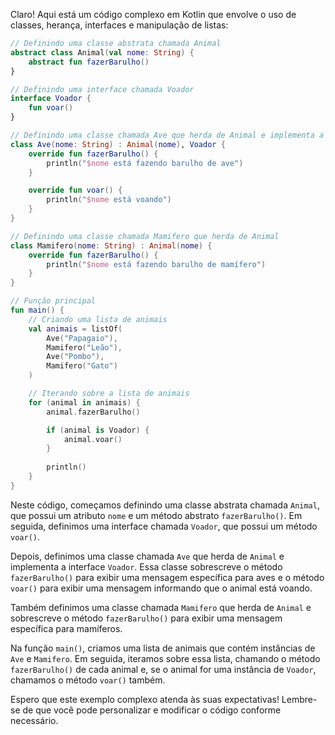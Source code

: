 Claro! Aqui está um código complexo em Kotlin que envolve o uso de classes, herança, interfaces e manipulação de listas:

```kotlin
// Definindo uma classe abstrata chamada Animal
abstract class Animal(val nome: String) {
    abstract fun fazerBarulho()
}

// Definindo uma interface chamada Voador
interface Voador {
    fun voar()
}

// Definindo uma classe chamada Ave que herda de Animal e implementa a interface Voador
class Ave(nome: String) : Animal(nome), Voador {
    override fun fazerBarulho() {
        println("$nome está fazendo barulho de ave")
    }

    override fun voar() {
        println("$nome está voando")
    }
}

// Definindo uma classe chamada Mamifero que herda de Animal
class Mamifero(nome: String) : Animal(nome) {
    override fun fazerBarulho() {
        println("$nome está fazendo barulho de mamífero")
    }
}

// Função principal
fun main() {
    // Criando uma lista de animais
    val animais = listOf(
        Ave("Papagaio"),
        Mamifero("Leão"),
        Ave("Pombo"),
        Mamifero("Gato")
    )

    // Iterando sobre a lista de animais
    for (animal in animais) {
        animal.fazerBarulho()

        if (animal is Voador) {
            animal.voar()
        }
        
        println()
    }
}
```

Neste código, começamos definindo uma classe abstrata chamada `Animal`, que possui um atributo `nome` e um método abstrato `fazerBarulho()`. Em seguida, definimos uma interface chamada `Voador`, que possui um método `voar()`. 

Depois, definimos uma classe chamada `Ave` que herda de `Animal` e implementa a interface `Voador`. Essa classe sobrescreve o método `fazerBarulho()` para exibir uma mensagem específica para aves e o método `voar()` para exibir uma mensagem informando que o animal está voando.

Também definimos uma classe chamada `Mamifero` que herda de `Animal` e sobrescreve o método `fazerBarulho()` para exibir uma mensagem específica para mamíferos.

Na função `main()`, criamos uma lista de animais que contém instâncias de `Ave` e `Mamifero`. Em seguida, iteramos sobre essa lista, chamando o método `fazerBarulho()` de cada animal e, se o animal for uma instância de `Voador`, chamamos o método `voar()` também.

Espero que este exemplo complexo atenda às suas expectativas! Lembre-se de que você pode personalizar e modificar o código conforme necessário.